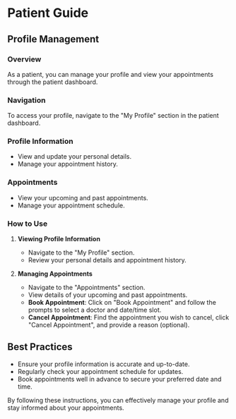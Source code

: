 # Patient Guide

## Profile Management

### Overview
As a patient, you can manage your profile and view your appointments through the patient dashboard.

### Navigation
To access your profile, navigate to the "My Profile" section in the patient dashboard.

### Profile Information
- View and update your personal details.
- Manage your appointment history.

### Appointments
- View your upcoming and past appointments.
- Manage your appointment schedule.

### How to Use

1. **Viewing Profile Information**
   - Navigate to the "My Profile" section.
   - Review your personal details and appointment history.

2. **Managing Appointments**
   - Navigate to the "Appointments" section.
   - View details of your upcoming and past appointments.
   - **Book Appointment**: Click on "Book Appointment" and follow the prompts to select a doctor and date/time slot.
   - **Cancel Appointment**: Find the appointment you wish to cancel, click "Cancel Appointment", and provide a reason (optional).

## Best Practices
- Ensure your profile information is accurate and up-to-date.
- Regularly check your appointment schedule for updates.
- Book appointments well in advance to secure your preferred date and time.

By following these instructions, you can effectively manage your profile and stay informed about your appointments.
